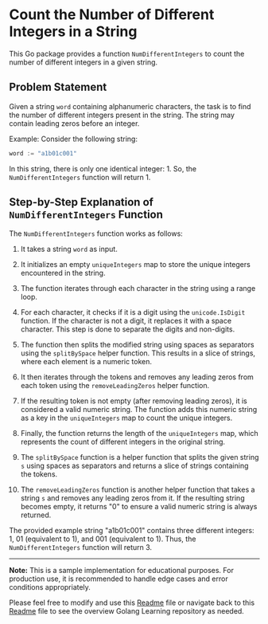# Count the Number of Different Integers in a String

This Go package provides a function `NumDifferentIntegers` to count the number of different integers in a given string.

## Problem Statement

Given a string `word` containing alphanumeric characters, the task is to find the number of different integers present in the string. The string may contain leading zeros before an integer.

Example:
Consider the following string:

```go
word := "a1b01c001"
```

In this string, there is only one identical integer: 1. So, the `NumDifferentIntegers` function will return 1.

## Step-by-Step Explanation of `NumDifferentIntegers` Function

The `NumDifferentIntegers` function works as follows:

1. It takes a string `word` as input.

2. It initializes an empty `uniqueIntegers` map to store the unique integers encountered in the string.

3. The function iterates through each character in the string using a range loop.

4. For each character, it checks if it is a digit using the `unicode.IsDigit` function. If the character is not a digit, it replaces it with a space character. This step is done to separate the digits and non-digits.

5. The function then splits the modified string using spaces as separators using the `splitBySpace` helper function. This results in a slice of strings, where each element is a numeric token.

6. It then iterates through the tokens and removes any leading zeros from each token using the `removeLeadingZeros` helper function.

7. If the resulting token is not empty (after removing leading zeros), it is considered a valid numeric string. The function adds this numeric string as a key in the `uniqueIntegers` map to count the unique integers.

8. Finally, the function returns the length of the `uniqueIntegers` map, which represents the count of different integers in the original string.

9. The `splitBySpace` function is a helper function that splits the given string `s` using spaces as separators and returns a slice of strings containing the tokens.

10. The `removeLeadingZeros` function is another helper function that takes a string `s` and removes any leading zeros from it. If the resulting string becomes empty, it returns "0" to ensure a valid numeric string is always returned.

The provided example string "a1b01c001" contains three different integers: 1, 01 (equivalent to 1), and 001 (equivalent to 1). Thus, the `NumDifferentIntegers` function will return 3.

---

**Note:** This is a sample implementation for educational purposes. For production use, it is recommended to handle edge cases and error conditions appropriately.

Please feel free to modify and use this [Readme](README.md) file or navigate back to this [Readme](../../README.md) file to see the overview Golang Learning repository as needed.
